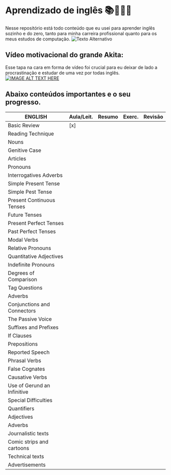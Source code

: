 # Aprendizado de inglês 📚🧑🏻‍💻
Nesse repositório está todo conteúdo que eu usei para aprender inglês sozinho e do zero, tanto para minha carreira profissional quanto para os meus estudos de computação.
![Texto Alternativo](https://github.com/hertonnn/UDESC_Ciencia_da_Computacao/blob/master/utils/img/img_english.jpg)

## Vídeo motivacional do grande Akita:
Esse tapa na cara em forma de vídeo foi crucial para eu deixar de lado a procrastinação e estudar de uma vez por todas inglês.
[![IMAGE ALT TEXT HERE](https://img.youtube.com/vi/OkboNGQ9LU0/0.jpg)](https://www.youtube.com/watch?v=OkboNGQ9LU0)

## Abaixo conteúdos importantes e o seu progresso.

| **ENGLISH** 			|   Aula/Leit.	|     Resumo 	|	Exerc.	|    Revisão    |
| ------------------------------|---------------|---------------|---------------|---------------|
| Basic Review			|	[x] 	|		|		|		|
| Reading Technique 		|		|		|		|		|
| Nouns				|		|		|		|		|
| Genitive Case			|		|		|		|		|
| Articles			|		|		|		|		|
| Pronouns			|		|		|		|		|
| Interrogatives Adverbs	|		|		|		|		|
| Simple Present Tense		|		|		|		|		|
| Simple Pest Tense		|		|		|		|		|
| Present Continuous Tenses	|		|		|		|		|
| Future Tenses			|		|		|		|		|
| Present Perfect Tenses	|		|		|		|		|
| Past Perfect Tenses		|		|		|		|		|
| Modal Verbs			|		|		|		|		|
| Relative Pronouns		|		|		|		|		|
| Quantitative Adjectives	|		|		|		|		|
| Indefinite Pronouns		|		|		|		|		|
| Degrees of Comparison		|		|		|		|		|
| Tag Questions			|		|		|		|		|
| Adverbs			|		|		|		|		|
| Conjunctions and Connectors	|		|		|		|		|
| The Passive Voice		|		|		|		|		|
| Suffixes and Prefixes 	|		|		|		|		|
| If Clauses			|		|		|		|		|
| Prepositions			|		|		|		|		|
| Reported Speech		|		|		|		|		|
| Phrasal Verbs			|		|		|		|		|
| False Cognates		|		|		|		|		|
| Causative Verbs		|		|		|		|		|
| Use of Gerund an Infinitive	|		|		|		|		|
| Special Difficulties		|		|		|		|		|
| Quantifiers			|		|		|		|		|
| Adjectives			|		|		|		|		|
| Adverbs			|		|		|		|		|
| Journalistic texts		|		|		|		|		|
| Comic strips and cartoons	|		|		|		|		|
| Technical texts		|		|		|		|		|
| Advertisements		|		|		|		|		|

